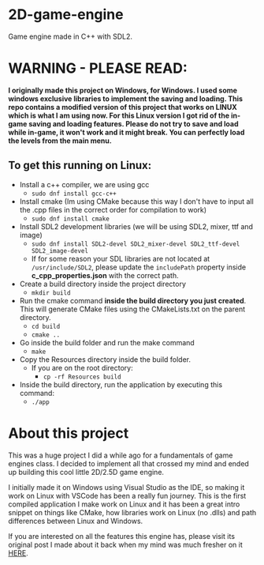 # 2D-game-engine
Game engine made in C++ with SDL2.

# WARNING - PLEASE READ:
**I originally made this project on Windows, for Windows. I used some windows exclusive libraries to implement the saving and loading. This repo contains a modified version of this project that works on LINUX which is what I am using now. For this Linux version I got rid of the in-game saving and loading features. Please do not try to save and load while in-game, it won't work and it might break. You can perfectly load the levels from the main menu.**


## To get this running on Linux:
- Install a c++ compiler, we are using gcc
    - `sudo dnf install gcc-c++`
- Install cmake (Im using CMake because this way I don't have to input all the .cpp files in the correct order for compilation to work)
    - `sudo dnf install cmake`
- Install SDL2 development libraries (we will be using SDL2, mixer, ttf and image)
    - `sudo dnf install SDL2-devel SDL2_mixer-devel SDL2_ttf-devel SDL2_image-devel`
    - If for some reason your SDL libraries are not located at `/usr/include/SDL2`, please update the `includePath` property inside **c_cpp_properties.json** with the correct path.
- Create a build directory inside the project directory
    - `mkdir build`
- Run the cmake command **inside the build directory you just created**. This  will generate CMake files using the CMakeLists.txt on the parent directory.
    - `cd build`
    - `cmake ..`
- Go inside the build folder and run the make command
    - `make`
- Copy the Resources directory inside the build folder.
    - If you are on the root directory:
        - `cp -rf Resources build`
- Inside the build directory, run the application by executing this command:
    - `./app`

# About this project
This was a huge project I did a while ago for a fundamentals of game engines class. I decided to implement all that crossed my mind and ended up building this cool little 2D/2.5D game engine.

I initially made it on Windows using Visual Studio as the IDE, so making it work on Linux with VSCode has been a really fun journey. This is the first compiled application I make work on Linux and it has been a great intro snippet on things like CMake, how libraries work on Linux (no .dlls) and path differences between Linux and Windows.

If you are interested on all the features this engine has, please visit its original post I made about it back when my mind was much fresher on it [HERE](https://arc-gameworks.webflow.io/programming/p-2dengine).